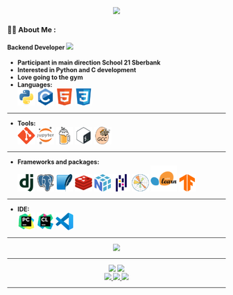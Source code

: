 <div id="header" align="center">
  <img src="https://i.giphy.com/media/v1.Y2lkPTc5MGI3NjExMXV0aXVraGU1ZXN6OXF6bXBodmdwMXM5d2x1MnV1aGR6c2N1eGpkdCZlcD12MV9pbnRlcm5hbF9naWZfYnlfaWQmY3Q9Zw/L1R1tvI9svkIWwpVYr/giphy.gif" width="250">
</div>

### :man_technologist: About Me :
#### Backend Developer <img src="https://media.giphy.com/media/WUlplcMpOCEmTGBtBW/giphy.gif" width="40">
- **Participant in main direction School 21 Sberbank**
- **Interested in Python and C development**
- **Love going to the gym**
- **Languages:**
  <div>
    <img src="https://github.com/devicons/devicon/blob/master/icons/python/python-original.svg" width="40">
    <img src="https://github.com/devicons/devicon/blob/master/icons/c/c-original.svg" width="40">
    <img src="https://github.com/devicons/devicon/blob/master/icons/html5/html5-original.svg" width="40">
    <img src="https://github.com/devicons/devicon/blob/master/icons/css3/css3-original.svg" width="40">
  </div>
  
***
- **Tools:**
  <div>
    <img src="https://github.com/devicons/devicon/blob/master/icons/git/git-original.svg" width="40">
    <img src="https://github.com/devicons/devicon/blob/master/icons/jupyter/jupyter-original-wordmark.svg" width="40">
    <img src="https://github.com/devicons/devicon/blob/master/icons/homebrew/homebrew-original.svg" width="40">
    <img src="https://github.com/devicons/devicon/blob/master/icons/bash/bash-original.svg" width="40">
    <img src="https://github.com/devicons/devicon/blob/master/icons/gcc/gcc-original.svg" width="40">
  </div> 
  
***
- **Frameworks and packages:**
  <div>
    <img src="https://github.com/devicons/devicon/blob/master/icons/django/django-plain.svg" width="40">
    <img src="https://github.com/devicons/devicon/blob/master/icons/postgresql/postgresql-original.svg" width="40">
    <img src="https://github.com/devicons/devicon/blob/master/icons/sqlite/sqlite-original.svg" width="40">
    <img src="https://github.com/devicons/devicon/blob/master/icons/redis/redis-original.svg" width="40">
    <img src="https://github.com/devicons/devicon/blob/master/icons/numpy/numpy-original.svg" width="40">
    <img src="https://github.com/devicons/devicon/blob/master/icons/pandas/pandas-original.svg" width="40">
    <img src="https://github.com/devicons/devicon/blob/master/icons/matplotlib/matplotlib-original.svg" width="40">
    <img src="https://github.com/devicons/devicon/blob/master/icons/scikitlearn/scikitlearn-original.svg" width="60">
    <img src="https://github.com/devicons/devicon/blob/master/icons/tensorflow/tensorflow-original.svg" width="40">
  </div>
  
***
- **IDE:**
  <div>
    <img src="https://github.com/devicons/devicon/blob/master/icons/pycharm/pycharm-original.svg" width="40">
    <img src="https://github.com/devicons/devicon/blob/master/icons/clion/clion-original.svg" width="40">
    <img src="https://github.com/devicons/devicon/blob/master/icons/vscode/vscode-original.svg" width="40">
    <!--
    <a href="https://github.com/Kunai-hub">
      <img src="https://github.com/devicons/devicon/blob/master/icons/github/github-original-wordmark.svg" width="40">
    </a>
    <a href="https://gitlab.com/Kunai-lab">
      <img src="https://github.com/devicons/devicon/blob/master/icons/gitlab/gitlab-original-wordmark.svg" width="40">
    </a>
    -->
  </div>
  
***
<p align="center">
  <img src="https://github-readme-stats.vercel.app/api/top-langs/?username=kunai-hub&layout=compact">
</p>

***
<div id="os" align="center">
  <img src="https://img.shields.io/badge/Linux-708090?logo=Linux&style=for-the-badge">
  <img src="https://img.shields.io/badge/macos-DCDCDC?logo=macOS&logoColor=black&style=for-the-badge">
</div>

<div id="net" align="center">
  <a href="https://t.me/kunai_tg">
     <img src="https://img.shields.io/badge/telegram-blue?logo=telegram&logoColor=white&style=for-the-badge">
  </a>
  <a href="https://github.com/Kunai-hub">
    <img src="https://img.shields.io/badge/github-black?logo=github&style=for-the-badge">
  </a>
  <a href="https://gitlab.com/Kunai-lab">
    <img src="https://img.shields.io/badge/gitlab-red?logo=gitlab&logoColor=white&style=for-the-badge">
  </a>
</div>

***
